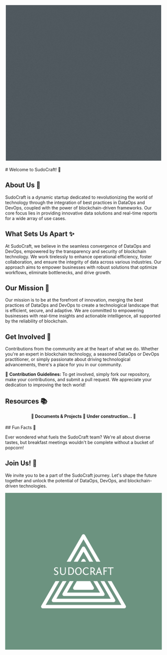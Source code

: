 <div align="center" id="top"> 
  <img src="./common/SUDOCRAFT (3).gif" alt="Spark Refresher &amp; Projects" />
  &#xa0;
  <!-- <a href="https://sparkrefresher&amp;projects.netlify.app">Demo</a> -->
</div>
# Welcome to SudoCraft! 🚀

## About Us 👋

SudoCraft is a dynamic startup dedicated to revolutionizing the world of technology through the integration of best practices in DataOps and DevOps, coupled with the power of blockchain-driven frameworks. Our core focus lies in providing innovative data solutions and real-time reports for a wide array of use cases.

## What Sets Us Apart ✨

At SudoCraft, we believe in the seamless convergence of DataOps and DevOps, empowered by the transparency and security of blockchain technology. We work tirelessly to enhance operational efficiency, foster collaboration, and ensure the integrity of data across various industries. Our approach aims to empower businesses with robust solutions that optimize workflows, eliminate bottlenecks, and drive growth.

## Our Mission 🌟

Our mission is to be at the forefront of innovation, merging the best practices of DataOps and DevOps to create a technological landscape that is efficient, secure, and adaptive. We are committed to empowering businesses with real-time insights and actionable intelligence, all supported by the reliability of blockchain.

## Get Involved 🙌

Contributions from the community are at the heart of what we do. Whether you're an expert in blockchain technology, a seasoned DataOps or DevOps practitioner, or simply passionate about driving technological advancements, there's a place for you in our community.

🌈 **Contribution Guidelines:** To get involved, simply fork our repository, make your contributions, and submit a pull request. We appreciate your dedication to improving the tech world!

## Resources 📚

<h4 align="center"> 
	🚧  Documents &amp; Projects 🚀 Under construction...  🚧
</h4> 
<!--
- For documentation and guides, please visit our [Docs](https://sudocraft.com/docs).
- Stay updated with our latest developments on [Twitter](https://twitter.com/SudoCraftTech).
- Join our vibrant community discussions on [Discord](https://discord.gg/sudocraft).
Feel free to explore, learn, and engage with our resources!
-->
## Fun Facts 🎉

Ever wondered what fuels the SudoCraft team? We're all about diverse tastes, but breakfast meetings wouldn't be complete without a bucket of popcorn!

## Join Us! 🚀

We invite you to be a part of the SudoCraft journey. Let's shape the future together and unlock the potential of DataOps, DevOps, and blockchain-driven technologies.


![SudoCraft Logo](./common/25346168.png)
